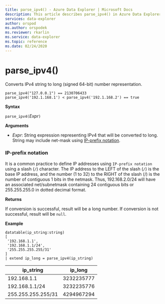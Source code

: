 ```yaml
---
title: parse_ipv4() - Azure Data Explorer | Microsoft Docs
description: This article describes parse_ipv4() in Azure Data Explorer.
services: data-explorer
author: orspod
ms.author: orspodek
ms.reviewer: rkarlin
ms.service: data-explorer
ms.topic: reference
ms.date: 02/24/2020
---
```

# parse_ipv4()

Converts IPv4 string to long (signed 64-bit) number representation.

```kusto
parse_ipv4("127.0.0.1") == 2130706433
parse_ipv4('192.1.168.1') < parse_ipv4('192.1.168.2') == true
```

**Syntax**

`parse_ipv4(`*Expr*`)`

**Arguments**

* *Expr*: String expression representing IPv4 that will be converted to long. String may include net-mask using [IP-prefix notation](#ip-prefix-notation).

### IP-prefix notation

It is a common practice to define IP addresses using `IP-prefix notation` using a slash (`/`) character.
The IP address to the LEFT of the slash (`/`) is the base IP address, and the number (1 to 32) to the RIGHT of the slash (/) is the number of contiguous 1 bits in the netmask. Thus, 192.168.2.0/24 will have an associated net/subnetmask containing 24 contiguous bits or 255.255.255.0 in dotted decimal format.

**Returns**

If conversion is successful, result will be a long number.
If conversion is not successful, result will be `null`.
 
**Example**

```kusto
datatable(ip_string:string)
[
 '192.168.1.1',
 '192.168.1.1/24',
 '255.255.255.255/31'
]
| extend ip_long = parse_ipv4(ip_string)
```

|ip_string|ip_long|
|---|---|
|192.168.1.1|3232235777|
|192.168.1.1/24|3232235776|
|255.255.255.255/31|4294967294|